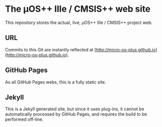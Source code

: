 # The µOS++ IIIe / CMSIS++ web site

This repository stores the actual, live, µOS++ IIIe / CMSIS++ project web.

## URL

Commits to this Git are instantly reflected at [http://micro-os-plus.github.io](http://micro-os-plus.github.io).

## GitHub Pages

As all GitHub Pages webs, this is a fully static site.

## Jekyll

This is a Jekyll generated site, but since it uses plug-ins, it cannot be automatically processed by GitHub Pages, and requires the build to be performed off-line.
